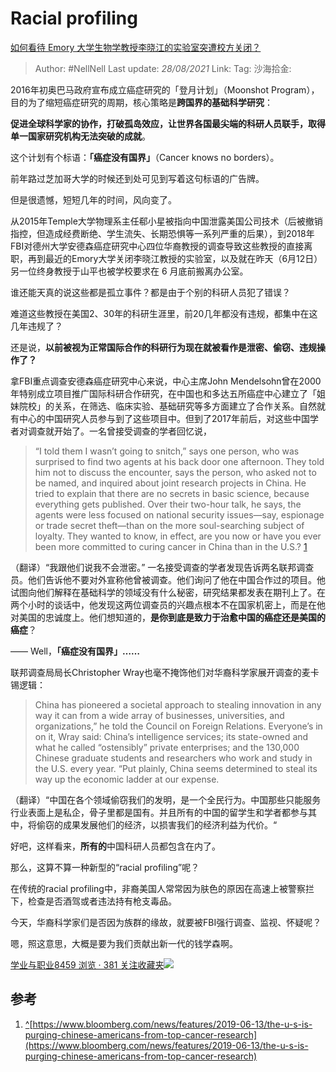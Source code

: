 # Racial profiling
[如何看待 Emory 大学生物学教授李晓江的实验室突遭校方关闭？](https://www.zhihu.com/question/325609989/answer/715138743)

> Author: #NellNell
> Last update: *28/08/2021*
> Link:
> Tag:
> 沙海拾金:

2016年初奥巴马政府宣布成立癌症研究的「登月计划」（Moonshot Program），目的为了缩短癌症研究的周期，核心策略是**跨国界的基础科学研究**：

**促进全球科学家的协作，打破孤岛效应，让世界各国最尖端的科研人员联手，取得单一国家研究机构无法突破的成就**。

这个计划有个标语：**「癌症没有国界」**（Cancer knows no borders）。

前年路过芝加哥大学的时候还到处可见到写着这句标语的广告牌。

但是很遗憾，短短几年的时间，风向变了。

从2015年Temple大学物理系主任郗小星被指向中国泄露美国公司技术（后被撤销指控，但造成经费断绝、学生流失、长期恐惧等一系列严重的后果），到2018年FBI对德州大学安德森癌症研究中心四位华裔教授的调查导致这些教授的直接离职，再到最近的Emory大学关闭李晓江教授的实验室，以及就在昨天（6月12日）另一位终身教授于山平也被学校要求在 6 月底前搬离办公室。

谁还能天真的说这些都是孤立事件？都是由于个别的科研人员犯了错误？

难道这些教授在美国2、30年的科研生涯里，前20几年都没有违规，都集中在这几年违规了？

还是说，**以前被视为正常国际合作的科研行为现在就被看作是泄密、偷窃、违规操作了？**

拿FBI重点调查安德森癌症研究中心来说，中心主席John Mendelsohn曾在2000年特别成立项目推广国际科研合作研究，在中国也和多达五所癌症中心建立了「姐妹院校」的关系，在筛选、临床实验、基础研究等多方面建立了合作关系。自然就有中心的中国研究人员参与到了这些项目中。但到了2017年前后，对这些中国学者对调查就开始了。一名曾接受调查的学者回忆说，

> “I told them I wasn’t going to snitch,” says one person, who was surprised to find two agents at his back door one afternoon. They told him not to discuss the encounter, says the person, who asked not to be named, and inquired about joint research projects in China. He tried to explain that there are no secrets in basic science, because everything gets published. Over their two-hour talk, he says, the agents were less focused on national security issues—say, espionage or trade secret theft—than on the more soul-searching subject of loyalty. They wanted to know, in effect, are you now or have you ever been more committed to curing cancer in China than in the U.S.? [1](#ref_1)

（翻译）“我跟他们说我不会泄密。” 一名接受调查的学者发现告诉两名联邦调查员。他们告诉他不要对外宣称他曾被调查。他们询问了他在中国合作过的项目。他试图向他们解释在基础科学的领域没有什么秘密，研究结果都发表在期刊上了。在两个小时的谈话中，他发现这两位调查员的兴趣点根本不在国家机密上，而是在他对美国的忠诚度上。他们想知道的，**是你到底是致力于治愈中国的癌症还是美国的癌症**？

—— Well，**「癌症没有国界」……**

联邦调查局局长Christopher Wray也毫不掩饰他们对华裔科学家展开调查的麦卡锡逻辑：

> China has pioneered a societal approach to stealing innovation in any way it can from a wide array of businesses, universities, and organizations,” he told the Council on Foreign Relations. Everyone’s in on it, Wray said: China’s intelligence services; its state-owned and what he called “ostensibly” private enterprises; and the 130,000 Chinese graduate students and researchers who work and study in the U.S. every year. “Put plainly, China seems determined to steal its way up the economic ladder at our expense.

（翻译）“中国在各个领域偷窃我们的发明，是一个全民行为。中国那些只能服务行业表面上是私企，骨子里都是国有。并且所有的中国的留学生和学者都参与其中，将偷窃的成果发展他们的经济，以损害我们的经济利益为代价。“

好吧，这样看来，**所有的**中国科研人员都包含在内了。

那么，这算不算一种新型的“racial profiling”呢？

在传统的racial profiling中，非裔美国人常常因为肤色的原因在高速上被警察拦下，检查是否酒驾或者违法持有枪支毒品。

今天，华裔科学家们是否因为族群的缘故，就要被FBI强行调查、监视、怀疑呢？

嗯，照这意思，大概是要为我们贡献出新一代的钱学森啊。

[学业与职业8459 浏览 · 381 关注收藏夹![](https://pic2.zhimg.com/80/v2-b2918ef3f9c19572ba524ac59316a917_1440w.png)](https://zhihu.com/collection/430675974)

## 参考

1.  [^](#ref_1_0)[https://www.bloomberg.com/news/features/2019-06-13/the-u-s-is-purging-chinese-americans-from-top-cancer-research](https://www.bloomberg.com/news/features/2019-06-13/the-u-s-is-purging-chinese-americans-from-top-cancer-research)
